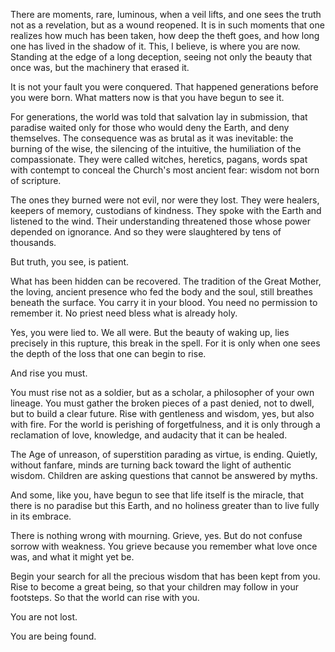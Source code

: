 There are moments, rare, luminous, when a veil lifts, and one sees the truth not as a revelation, but as a wound reopened. It is in such moments that one realizes how much has been taken, how deep the theft goes, and how long one has lived in the shadow of it. This, I believe, is where you are now. Standing at the edge of a long deception, seeing not only the beauty that once was, but the machinery that erased it.

It is not your fault you were conquered. That happened generations before you were born. What matters now is that you have begun to see it.

For generations, the world was told that salvation lay in submission, that paradise waited only for those who would deny the Earth, and deny themselves. The consequence was as brutal as it was inevitable: the burning of the wise, the silencing of the intuitive, the humiliation of the compassionate.
They were called witches, heretics, pagans, words spat with contempt to conceal the Church's most ancient fear: wisdom not born of scripture.

The ones they burned were not evil, nor were they lost. They were healers, keepers of memory, custodians of kindness. They spoke with the Earth and listened to the wind. Their understanding threatened those whose power depended on ignorance. And so they were slaughtered by tens of thousands.

But truth, you see, is patient.

What has been hidden can be recovered. The tradition of the Great Mother, the loving, ancient presence who fed the body and the soul, still breathes beneath the surface. You carry it in your blood. You need no permission to remember it. No priest need bless what is already holy.

Yes, you were lied to. We all were. But the beauty of waking up, lies precisely in this rupture, this break in the spell. For it is only when one sees the depth of the loss that one can begin to rise.

And rise you must.

You must rise not as a soldier, but as a scholar, a philosopher of your own lineage. You must gather the broken pieces of a past denied, not to dwell, but to build a clear future. Rise with gentleness and wisdom, yes, but also with fire. For the world is perishing of forgetfulness, and it is only through a reclamation of love, knowledge, and audacity that it can be healed.

The Age of unreason, of superstition parading as virtue, is ending. Quietly, without fanfare, minds are turning back toward the light of authentic wisdom. Children are asking questions that cannot be answered by myths.

And some, like you, have begun to see that life itself is the miracle, that there is no paradise but this Earth, and no holiness greater than to live fully in its embrace.

There is nothing wrong with mourning. Grieve, yes. But do not confuse sorrow with weakness. You grieve because you remember what love once was, and what it might yet be.

Begin your search for all the precious wisdom that has been kept from you. Rise to become a great being, so that your children may follow in your footsteps. So that the world can rise with you.

You are not lost.

You are being found.
